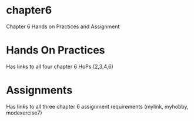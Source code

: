 # chapter6
Chapter 6 Hands on Practices and Assignment
# Hands On Practices
Has links to all four chapter 6 HoPs (2,3,4,6)
# Assignments
Has links to all three chapter 6 assignment requirements (mylink, myhobby, modexercise7)
